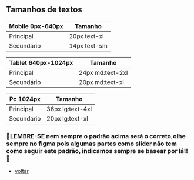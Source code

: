 ## Tamanhos de textos


| Mobile 0px-640px  | Tamanho     |   
| ----------------- | ----------- |
| Principal         | 20px text-xl|
| Secundário        | 14px text-sm|

| Tablet 640px-1024px| Tamanho        |   
| ----------------- | --------------- |
| Principal         | 24px md:text-2xl|
| Secundário        | 20px md:text-xl |

| Pc 1024px         | Tamanho         |   
| ----------------- | --------------- |
| Principal         | 36px lg:text-4xl|
| Secundário        | 20px lg:text-xl |

### 🚧LEMBRE-SE nem sempre o padrão acima será o correto,olhe sempre no figma pois algumas partes como slider não tem como seguir este padrão, indicamos sempre se basear por lá!!🚧

* [voltar](./Padroes.md)